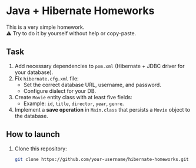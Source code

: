 # Java + Hibernate Homeworks

This is a very simple homework.  
⚠️ Try to do it by yourself without help or copy-paste.

## Task

1. Add necessary dependencies to `pom.xml` (Hibernate + JDBC driver for your database).
2. Fix `hibernate.cfg.xml` file:
    - Set the correct database URL, username, and password.
    - Configure dialect for your DB.
3. Create `Movie` entity class with at least five fields:
    - Example: `id`, `title`, `director`, `year`, `genre`.
4. Implement a **save operation** in `Main.class` that persists a `Movie` object to the database.

## How to launch

1. Clone this repository:
   ```bash
   git clone https://github.com/your-username/hibernate-homeworks.git
